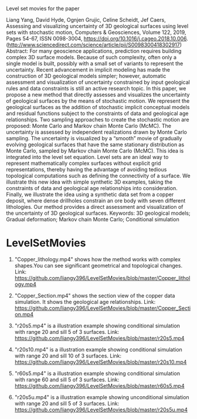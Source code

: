 Level set movies for the paper

Liang Yang, David Hyde, Ognjen Grujic, Celine Scheidt, Jef Caers,
Assessing and visualizing uncertainty of 3D geological surfaces using level sets with stochastic motion,
Computers & Geosciences,
Volume 122,
2019,
Pages 54-67,
ISSN 0098-3004,
https://doi.org/10.1016/j.cageo.2018.10.006.
(http://www.sciencedirect.com/science/article/pii/S0098300418302917)
Abstract: For many geoscience applications, prediction requires building complex 3D surface models. Because of such complexity, often only a single model is built, possibly with a small set of variants to represent the uncertainty. Recent advancement in implicit modeling has made the construction of 3D geological models simpler; however, automatic assessment and visualization of uncertainty constrained by input geological rules and data constraints is still an active research topic. In this paper, we propose a new method that directly assesses and visualizes the uncertainty of geological surfaces by the means of stochastic motion. We represent the geological surfaces as the addition of stochastic implicit conceptual models and residual functions subject to the constraints of data and geological age relationships. Two sampling approaches to create the stochastic motion are proposed: Monte Carlo and Markov chain Monte Carlo (McMC). The uncertainty is assessed by independent realizations drawn by Monte Carlo sampling. The uncertainty is visualized by a “smooth” movie of gradually evolving geological surfaces that have the same stationary distribution as Monte Carlo, sampled by Markov chain Monte Carlo (McMC). This idea is integrated into the level set equation. Level sets are an ideal way to represent mathematically complex surfaces without explicit grid representations, thereby having the advantage of avoiding tedious topological computations such as defining the connectivity of a surface. We illustrate this new idea with simple synthetic 3D examples, taking the constraints of data and geological age relationships into consideration. Finally, we illustrate the idea using a synthetic data set from a copper deposit, where dense drillholes constrain an ore body with seven different lithologies. Our method provides a direct assessment and visualization of the uncertainty of 3D geological surfaces.
Keywords: 3D geological models; Gradual deformation; Markov chain Monte Carlo; Conditional simulation



# LevelSetMovies

1. "Copper_lithology.mp4" shows how the method works with complex  shapes.You can see significant geometrical and topological changes. Link: https://github.com/liangy396/LevelSetMovies/blob/master/Copper_lithology.mp4

2. "Copper_Section.mp4" shows the section view of the copper data simulation. It shows the geological age relationships. Link: https://github.com/liangy396/LevelSetMovies/blob/master/Copper_Section.mp4

3. "r20s5.mp4" is a illustration example showing conditional simulation with range 20 and sill 5 of 3 surfaces. Link: https://github.com/liangy396/LevelSetMovies/blob/master/r20s5.mp4

4. "r20s10.mp4" is a illustration example showing conditional simulation with range 20 and sill 10 of 3 surfaces. Link: https://github.com/liangy396/LevelSetMovies/blob/master/r20s10.mp4

5. "r60s5.mp4" is a illustration example showing conditional simulation with range 60 and sill 5 of 3 surfaces. Link: https://github.com/liangy396/LevelSetMovies/blob/master/r60s5.mp4

6. "r20s5u.mp4" is a illustration example showing unconditional simulation with range 20 and sill 5 of 3 surfaces. Link: https://github.com/liangy396/LevelSetMovies/blob/master/r20s5u.mp4


